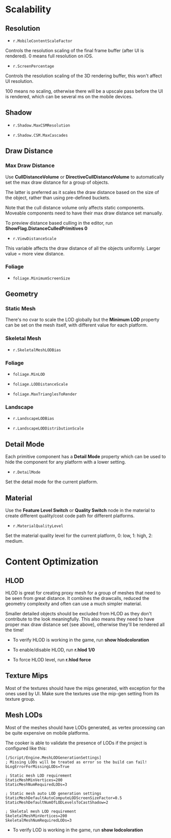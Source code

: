 # Scalability

## Resolution

* `r.MobileContentScaleFactor`

Controls the resolution scaling of the final frame buffer (after UI is rendered). 0 means full resolution on iOS.

* `r.ScreenPercentage`

Controls the resolution scaling of the 3D rendering buffer, this won't affect UI resolution. 

100 means no scaling, otherwise there will be a upscale pass before the UI is rendered, which can be several ms on the mobile devices.

## Shadow

* `r.Shadow.MaxCSMResolution`

* `r.Shadow.CSM.MaxCascades`

## Draw Distance

### Max Draw Distance

Use **CullDistanceVolume** or **DirectiveCullDistanceVolume** to automatically set the max draw distance for a group of objects. 

The latter is preferred as it scales the draw distance based on the size of the object, rather than using pre-defined buckets.

Note that the cull distance volume only affects static components. Moveable components need to have their max draw distance set manually.

To preview distance based culling in the editor, run **ShowFlag.DistanceCulledPrimitives 0**

* `r.ViewDistanceScale`

This variable affects the draw distance of all the objects uniformly. Larger value = more view distance.

### Foliage

* `foliage.MinimumScreenSize`



## Geometry

### Static Mesh

There's no cvar to scale the LOD globally but the **Minimum LOD** property can be set on the mesh itself, with different value for each platform.

### Skeletal Mesh

* `r.SkeletalMeshLODBias`

### Foliage

* `foliage.MinLOD`

* `foliage.LODDistanceScale`

* `foliage.MaxTrianglesToRender`

### Landscape

* `r.LandscapeLODBias`

* `r.LandscapeLODDistributionScale`



## Detail Mode

Each primitive component has a **Detail Mode** property which can be used to hide the component for any platform with a lower setting.

* `r.DetailMode`

Set the detail mode for the current platform.

## Material

Use the **Feature Level Switch** or **Quality Switch** node in the material to create different quality/cost code path for different platforms.

* `r.MaterialQualityLevel`

Set the material quality level for the current platform, 0: low, 1: high, 2: medium.

# Content Optimization

## HLOD

HLOD is great for creating proxy mesh for a group of meshes that need to be seen from great distance. It combines the drawcalls, reduced the geometry complexity and often can use a much simpler material.

Smaller detailed objects should be excluded from HLOD as they don't contribute to the look meaningfully. This also means they need to have proper max draw distance set (see above), otherwise they'll be rendered all the time!

 - To verify HLOD is working in the game, run **show hlodcoloration**

 - To enable/disable HLOD, run **r.hlod 1/0**

 - To force HLOD level, run **r.hlod force <LEVEL>**

## Texture Mips

Most of the textures should have the mips generated, with exception for the ones used by UI. Make sure the textures use the mip-gen setting from its texture group.

## Mesh LODs

Most of the meshes should have LODs generated, as vertex processing can be quite expensive on mobile platforms. 

The cooker is able to validate the presence of LODs if the project is configured like this:

```
[/Script/Engine.MeshLODGenerationSettings]
; Missing LODs will be treated as error so the build can fail!
bLogErrorForMissingLODs=True

; Static mesh LOD requirement
StaticMeshMinVertices=200
StaticMeshNumRequiredLODs=3

; Static mesh auto LOD generation settings
StaticMeshDefaultAutoComputeLODScreenSizeFactor=0.5
StaticMeshDefaultNumOfLODLevelsToCastShadow=2

; Skeletal mesh LOD requirement
SkeletalMeshMinVertices=200
SkeletalMeshNumRequiredLODs=3
```

- To verify LOD is working in the game, run **show lodcoloration**
